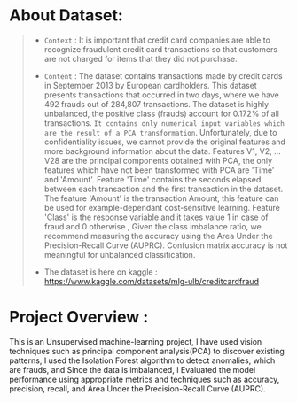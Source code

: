 # About Dataset:

>- `Context` :  It is important that credit card companies are able to recognize fraudulent credit card transactions so that customers are not charged for items that they did not purchase.
>
>                                                                                     
>- `Content` : The dataset contains transactions made by credit cards in September 2013 by European cardholders.
This dataset presents transactions that occurred in two days, where we have 492 frauds out of 284,807 transactions. The dataset is highly unbalanced, the positive class (frauds) account for 0.172% of all transactions.
`It contains only numerical input variables which are the result of a PCA transformation`. Unfortunately, due to confidentiality issues, we cannot provide the original features and more background information about the data. Features V1, V2, … V28 are the principal components obtained with PCA, the only features which have not been transformed with PCA are 'Time' and 'Amount'. Feature 'Time' contains the seconds elapsed between each transaction and the first transaction in the dataset. The feature 'Amount' is the transaction Amount, this feature can be used for example-dependant cost-sensitive learning. Feature 'Class' is the response variable and it takes value 1 in case of fraud and 0 otherwise , Given the class imbalance ratio, we recommend measuring the accuracy using the Area Under the Precision-Recall Curve (AUPRC). Confusion matrix accuracy is not meaningful for unbalanced classification.
>
>                                                                                     
>- The dataset is here on kaggle : https://www.kaggle.com/datasets/mlg-ulb/creditcardfraud

# Project Overview :
This is an Unsupervised machine-learning project, I have used vision techniques such as principal component analysis(PCA) to discover existing patterns, I used the Isolation Forest algorithm to detect anomalies, which are frauds, and Since the data is imbalanced, I Evaluated the model performance using appropriate metrics and techniques such as accuracy, precision, recall, and Area Under the Precision-Recall Curve (AUPRC).

